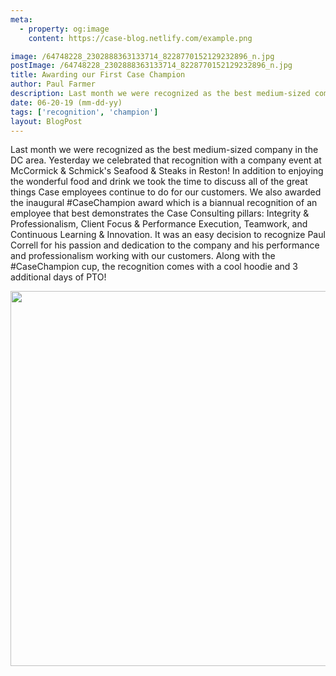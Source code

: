 ```yaml
---
meta:
  - property: og:image
    content: https://case-blog.netlify.com/example.png

image: /64748228_2302888363133714_8228770152129232896_n.jpg
postImage: /64748228_2302888363133714_8228770152129232896_n.jpg
title: Awarding our First Case Champion
author: Paul Farmer
description: Last month we were recognized as the best medium-sized company in the DC area. Yesterday we celebrated that recognition with a company event at McCormick & Schmick's Seafood & Steaks in Reston!
date: 06-20-19 (mm-dd-yy)
tags: ['recognition', 'champion']
layout: BlogPost
---
```


Last month we were recognized as the best medium-sized company in the DC area. Yesterday we celebrated that recognition with a company event at McCormick & Schmick's Seafood & Steaks in Reston! In addition to enjoying the wonderful food and drink we took the time to discuss all of the great things Case employees continue to do for our customers. We also awarded the inaugural #CaseChampion award which is a biannual recognition of an employee that best demonstrates the Case Consulting pillars: Integrity & Professionalism, Client Focus & Performance Execution, Teamwork, and Continuous Learning & Innovation. It was an easy decision to recognize Paul Correll for his passion and dedication to the company and his performance and professionalism working with our customers. Along with the #CaseChampion cup, the recognition comes with a cool hoodie and 3 additional days of PTO!

<center><img src="/64922163_2302888349800382_4767317985213808640_n.jpg" width="600"/></center><br/>